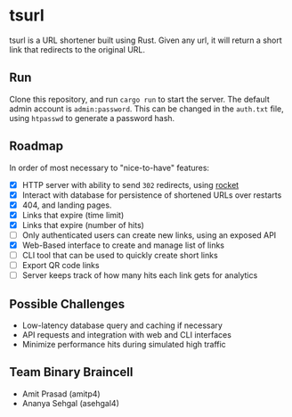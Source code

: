 # tsurl
tsurl is a URL shortener built using Rust. Given any url, it will return a short link that redirects to the original URL.

## Run
Clone this repository, and run `cargo run` to start the server.
The default admin account is `admin:password`. This can be changed in the `auth.txt` file, using `htpasswd` to generate a password hash.

## Roadmap
In order of most necessary to "nice-to-have" features:
* [x] HTTP server with ability to send `302` redirects, using [rocket](https://rocket.rs/)
* [x] Interact with database for persistence of shortened URLs over restarts
* [x] 404, and landing pages.
* [x] Links that expire (time limit)
* [x] Links that expire (number of hits)
* [ ] Only authenticated users can create new links, using an exposed API
* [x] Web-Based interface to create and manage list of links
* [ ] CLI tool that can be used to quickly create short links
* [ ] Export QR code links
* [ ] Server keeps track of how many hits each link gets for analytics

## Possible Challenges
* Low-latency database query and caching if necessary
* API requests and integration with web and CLI interfaces
* Minimize performance hits during simulated high traffic


## Team Binary Braincell
* Amit Prasad (amitp4)
* Ananya Sehgal (asehgal4)
